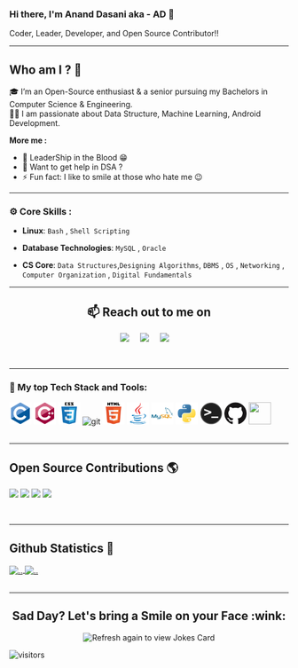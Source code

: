 ### Hi there, I'm Anand Dasani aka - AD 👋
Coder, Leader, Developer, and Open Source Contributor!!

---

## Who am I ? 🚀

🎓 I’m an Open-Source enthusiast & a senior pursuing my Bachelors in Computer Science & Engineering. </br>
👨‍💻 I am passionate about Data Structure, Machine Learning, Android Development. </br>

**More me :**

- 🔭 LeaderShip in the Blood 😁
- 💬 Want to get help in DSA ?
- ⚡ Fun fact: I like to smile at those who hate me 😉

---

### :gear: Core Skills :

- **Linux**: `Bash` , `Shell Scripting`

- **Database Technologies**: `MySQL` , `Oracle`

- **CS Core**: `Data Structures`,`Designing Algorithms`, `DBMS` , `OS` , `Networking` , `Computer Organization` , `Digital Fundamentals`

---

<h2 align="center">📫 Reach out to me on</h2>
<p align="center">
  <a href="https://www.instagram.com/ananddasani/"><img src="https://img.shields.io/badge/instagram-%23D14836.svg?&style=for-the-badge&logo=instagram&logoColor=pink" /></a>&nbsp;&nbsp;&nbsp;&nbsp;
  <a target="_blank"href="https://www.linkedin.com/in/anand-dasani-b72954202/"><img src="https://img.shields.io/badge/linkedin-%230077B5.svg?&style=for-the-badge&logo=linkedin&logoColor=white" /></a>&nbsp;&nbsp;&nbsp;&nbsp;
  <a href="mailto:ananddasani0@gmail.com?subject=Hello%20Anand,%20From%20Github"><img src="https://img.shields.io/badge/gmail-%23D14836.svg?&style=for-the-badge&logo=gmail&logoColor=white" /></a>&nbsp;&nbsp;&nbsp;&nbsp;
</p>
<br />

---

### 🔭 My top Tech Stack and Tools:

<p align="left"> <a> <img src="https://raw.githubusercontent.com/devicons/devicon/master/icons/c/c-original.svg" alt="c" width="40" height="40"/> </a> <a> <img src="https://raw.githubusercontent.com/devicons/devicon/master/icons/cplusplus/cplusplus-original.svg" alt="cplusplus" width="40" height="40"/> </a> <a> <img src="https://raw.githubusercontent.com/devicons/devicon/master/icons/css3/css3-original-wordmark.svg" alt="css3" width="40" height="40"/> </a>  </a> <a> <img src="https://www.vectorlogo.zone/logos/git-scm/git-scm-icon.svg" alt="git" width="40" height="40"/> </a> <a> <img src="https://raw.githubusercontent.com/devicons/devicon/master/icons/html5/html5-original-wordmark.svg" alt="html5" width="40" height="40"/> </a> <a> <img src="https://raw.githubusercontent.com/devicons/devicon/master/icons/java/java-original.svg" alt="java" width="40" height="40"/> </a> <a> <img src="https://raw.githubusercontent.com/devicons/devicon/master/icons/mysql/mysql-original-wordmark.svg" alt="mysql" width="40" height="40"/> </a> <a> <img src="https://raw.githubusercontent.com/devicons/devicon/master/icons/python/python-original.svg" alt="python" width="40" height="40"/> </a> <a> <img alt="Terminal" width="40" height="40" src="https://raw.githubusercontent.com/github/explore/80688e429a7d4ef2fca1e82350fe8e3517d3494d/topics/terminal/terminal.png" /> </a> <a> <img alt="GitHub" width="40" height="40" src="https://raw.githubusercontent.com/github/explore/78df643247d429f6cc873026c0622819ad797942/topics/github/github.png" /></a> <a> <img  width="40" height="40" src="https://img.icons8.com/color/48/000000/visual-studio-code-2019.png"/> </a>


<br />
<br />

---

## Open Source Contributions 🌎

<a><img src=https://img.shields.io/badge/Tesseract_Coding-Contributor-red></a>
<a><img src=https://img.shields.io/badge/NeoAlgo-Contributor-green></a>
<a><img src=https://img.shields.io/badge/NeoAlgoDocs-Contributor-blue></a>
<a><img src=https://img.shields.io/badge/Hacktoberfest-Contributor-purple></a>

<br />

---

## Github Statistics 📃

<a href="https://github.com/ananddasani/">
  <img align="center" src="https://github-readme-stats.vercel.app/api?username=ananddasani&show_icons=true" alt=".." />
</a>
<a href="https://github.com/ananddasani/">
  <img align="center" src="https://github-readme-stats.vercel.app/api/top-langs/?username=ananddasani" alt=".."  />
</a>

<!-- ![Anand's GitHub stats](https://github-readme-stats.vercel.app/api?username=ananddasani&show_icons=true) -->
<!-- [![Top Langs](https://github-readme-stats.vercel.app/api/top-langs/?username=ananddasani)](https://github.com/ananddasani/github-readme-stats) -->

<br />
<br />

---

<h2 align="center">Sad Day? Let's bring a Smile on your Face :wink:</h2>
<p align="center">
<img src="https://readme-jokes.vercel.app/api" alt="Refresh again to view Jokes Card" />

![visitors](https://visitor-badge.laobi.icu/badge?page_id=ananddasani.ananddasani)
</p>
